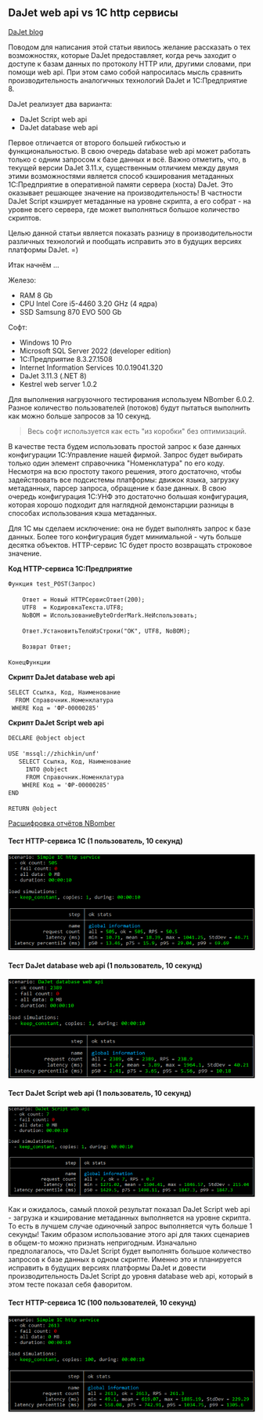 ## DaJet web api vs 1С http сервисы

[DaJet blog](https://github.com/zhichkin/dajet/tree/main/doc/blog/README.md)

Поводом для написания этой статьи явилось желание рассказать о тех возможностях, которые DaJet предоставляет, когда речь заходит о доступе к базам данных по протоколу HTTP или, другими словами, при помощи web api. При этом само собой напросилась мысль сравнить производительность аналогичных технологий DaJet и 1С:Предприятие 8.

DaJet реализует два варианта:
- DaJet Script web api
- DaJet database web api

Первое отличается от второго большей гибкостью и функциональностью. В свою очередь database web api может работать только с одним запросом к базе данных и всё. Важно отметить, что, в текущей версии DaJet 3.11.x, существенным отличием между двумя этими возможностями является способ кэширования метаданных 1С:Предприятие в оперативной памяти сервера (хоста) DaJet. Это оказывает решающее значение на производительность! В частности DaJet Script кэширует метаданные на уровне скрипта, а его собрат - на уровне всего сервера, где может выполняться большое количество скриптов.

Целью данной статьи является показать разницу в производительности различных технологий и пообщать исправить это в будущих версиях платформы DaJet. =)

Итак начнём ...

Железо:
- RAM 8 Gb
- CPU Intel Core i5-4460 3.20 GHz (4 ядра)
- SSD Samsung 870 EVO 500 Gb

Софт:
- Windows 10 Pro
- Microsoft SQL Server 2022 (developer edition)
- 1С:Предприятие 8.3.27.1508
- Internet Information Services 10.0.19041.320
- DaJet 3.11.3 (.NET 8)
- Kestrel web server 1.0.2

Для выполнения нагрузочного тестирования используем NBomber 6.0.2. Разное количество пользователей (потоков) будут пытаться выполнить как можно больше запросов за 10 секунд.

> Весь софт используется как есть "из коробки" без оптимизаций.

В качестве теста будем использовать простой запрос к базе данных конфигурации 1С:Управление нашей фирмой. Запрос будет выбирать только один элемент справочника "Номенклатура" по его коду. Несмотря на всю простоту такого решения, этого достаточно, чтобы задействовать все подсистемы платформы: движок языка, загрузку метаданных, парсер запроса, обращение к базе данных. В свою очередь конфигурация 1С:УНФ это достаточно большая конфигурация, которая хорошо подходит для наглядной демонстарции разницы в способах использования кэша метаданных.

Для 1С мы сделаем исключение: она не будет выполнять запрос к базе данных. Более того конфигурация будет минимальной - чуть больше десятка объектов. HTTP-сервис 1С будет просто возвращать строковое значение.

**Код HTTP-сервиса 1С:Предприятие**
```
Функция test_POST(Запрос)
	
	Ответ = Новый HTTPСервисОтвет(200);
	UTF8  = КодировкаТекста.UTF8;
	NoBOM = ИспользованиеByteOrderMark.НеИспользовать;
	
	Ответ.УстановитьТелоИзСтроки("OK", UTF8, NoBOM);
	
	Возврат Ответ;
	
КонецФункции
```

**Скрипт DaJet database web api**
```
SELECT Ссылка, Код, Наименование
  FROM Справочник.Номенклатура
 WHERE Код = 'ФР-00000285'
```

**Скрипт DaJet Script web api**
```
DECLARE @object object

USE 'mssql://zhichkin/unf'
   SELECT Ссылка, Код, Наименование
     INTO @object
     FROM Справочник.Номенклатура
    WHERE Код = 'ФР-00000285'
END

RETURN @object
```

[Расшифровка отчётов NBomber](https://nbomber.com/docs/reporting/reports/)

#### Тест HTTP-сервиса 1С (1 пользователь, 10 секунд)
![test-1c-http-service-1-user-10-seconds](https://github.com/zhichkin/dajet/blob/main/doc/img/dajet-blog/test-1c-http-service-1-user-10-seconds.png)

#### Тест DaJet database web api (1 пользователь, 10 секунд)
![test-dajet-database-web-api-1-user-10-seconds](https://github.com/zhichkin/dajet/blob/main/doc/img/dajet-blog/test-dajet-database-web-api-1-user-10-seconds.png)

#### Тест DaJet Script web api (1 пользователь, 10 секунд)
![test-dajet-script-web-api-1-user-10-seconds](https://github.com/zhichkin/dajet/blob/main/doc/img/dajet-blog/test-dajet-script-web-api-1-user-10-seconds.png)

Как и ожидалось, самый плохой результат показал DaJet Script web api - загрузка и кэширование метаданных выполняется на уровне скрипта. То есть в лучшем случае одиночный запрос выполняется чуть больше 1 секунды! Таким образом использование этого api для таких сценариев в общем-то можно признать непригодным. Изначально предполагалось, что DaJet Script будет выполнять большое количество запросов к базе данных в одном скрипте. Именно это и планируется исправить в будущих версиях платформы DaJet и довести производительность DaJet Script до уровня database web api, который в этом тесте показал себя фаворитом.

#### Тест HTTP-сервиса 1С (100 пользователей, 10 секунд)
![test-1c-http-service-100-users-10-seconds](https://github.com/zhichkin/dajet/blob/main/doc/img/dajet-blog/test-1c-http-service-100-users-10-seconds.png)

